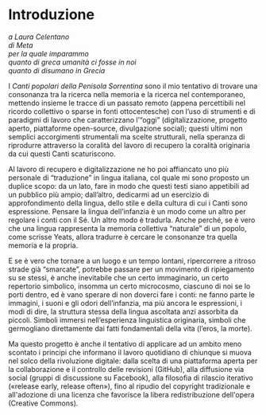 # Introduzione

_a Laura Celentano  
di Meta  
per la quale imparammo  
quanto di greca umanità ci fosse in noi  
quanto di disumano in Grecia_

I _Canti popolari della Penisola Sorrentina_ sono il mio tentativo di trovare una consonanza tra la ricerca nella memoria e la ricerca nel contemporaneo, mettendo insieme le tracce di un passato remoto \(appena percettibili nel ricordo collettivo o sparse in fonti ottocentesche\) con l’uso di strumenti e di paradigmi di lavoro che caratterizzano l’“oggi” \(digitalizzazione, progetto aperto, piattaforme open-source, divulgazione social\); questi ultimi non semplici accorgimenti strumentali ma scelte strutturali, nella speranza di riprodurre attraverso la coralità del lavoro di recupero la coralità originaria da cui questi Canti scaturiscono.

Al lavoro di recupero e digitalizzazione ne ho poi affiancato uno più personale di “traduzione” in lingua italiana, col quale mi sono proposto un duplice scopo: da un lato, fare in modo che questi testi siano appetibili ad un pubblico più ampio; dall’altro, dedicarmi ad un esercizio di approfondimento della lingua, dello stile e della cultura di cui i Canti sono espressione. Pensare la lingua dell’infanzia è un modo come un altro per regolare i conti con il Sé. Un altro modo è tradurla. Anche perché, se è vero che una lingua rappresenta la memoria collettiva “naturale” di un popolo, come scrisse Yeats, allora tradurre è cercare le consonanze tra quella memoria e la propria.

E se è vero che tornare a un luogo e un tempo lontani, ripercorrere a ritroso strade già “smarcate”, potrebbe passare per un movimento di ripiegamento su se stessi, è anche inevitabile che un certo immaginario, un certo repertorio simbolico, insomma un certo microcosmo, ciascuno di noi se lo porti dentro, ed è vano sperare di non doverci fare i conti: ne fanno parte le immagini, i suoni e gli odori dell’infanzia, ma più ancora le espressioni, i modi di dire, la struttura stessa della lingua ascoltata anzi assorbita da piccoli. Simboli immersi nell’esperienza linguistica originaria, simboli che germogliano direttamente dai fatti fondamentali della vita \(l’eros, la morte\).

Ma questo progetto è anche il tentativo di applicare ad un ambito meno scontato i principi che informano il lavoro quotidiano di chiunque si muova nel solco della rivoluzione digitale: dalla scelta di una piattaforma aperta per la collaborazione e il controllo delle revisioni \(GitHub\), alla diffusione via social \(gruppi di discussione su Facebook\), alla filosofia di rilascio iterativo \(«release early, release often»\), fino al ripudio del copyright tradizionale e all'adozione di una licenza che favorisce la libera redistribuzione dell'opera \(Creative Commons\).

